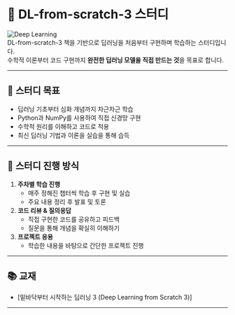 # 🤖 DL-from-scratch-3 스터디

![Deep Learning](https://img.shields.io/badge/Deep%20Learning-%23323330.svg?&style=for-the-badge&logo=deep-learning&logoColor=white)  
DL-from-scratch-3 책을 기반으로 딥러닝을 처음부터 구현하며 학습하는 스터디입니다.  
수학적 이론부터 코드 구현까지 **완전한 딥러닝 모델을 직접 만드는 것**을 목표로 합니다.

---

## 🎯 **스터디 목표**
- 딥러닝 기초부터 심화 개념까지 차근차근 학습
- Python과 NumPy를 사용하여 직접 신경망 구현
- 수학적 원리를 이해하고 코드로 적용
- 최신 딥러닝 기법과 이론을 실습을 통해 습득

---

## 📅 **스터디 진행 방식**
1. **주차별 학습 진행**
   - 매주 정해진 챕터씩 학습 후 구현 및 실습
   - 주요 내용 정리 후 발표 및 토론
2. **코드 리뷰 & 질의응답**
   - 직접 구현한 코드를 공유하고 피드백
   - 질문을 통해 개념을 확실히 이해하기
3. **프로젝트 응용**
   - 학습한 내용을 바탕으로 간단한 프로젝트 진행

---

## 📚 **교재**
- [밑바닥부터 시작하는 딥러닝 3 (Deep Learning from Scratch 3)]

---

